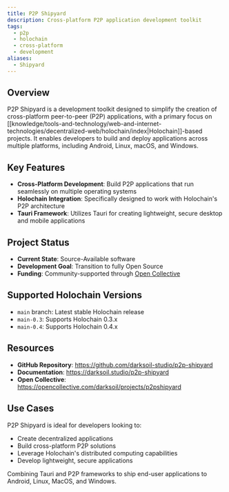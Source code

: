 ```yaml
---
title: P2P Shipyard
description: Cross-platform P2P application development toolkit
tags:
  - p2p
  - holochain
  - cross-platform
  - development
aliases:
  - Shipyard
---
```


## Overview

P2P Shipyard is a development toolkit designed to simplify the creation of cross-platform peer-to-peer (P2P) applications, with a primary focus on [[knowledge/tools-and-technology/web-and-internet-technologies/decentralized-web/holochain/index|Holochain]]-based projects. It enables developers to build and deploy applications across multiple platforms, including Android, Linux, macOS, and Windows.

## Key Features

- **Cross-Platform Development**: Build P2P applications that run seamlessly on multiple operating systems
- **Holochain Integration**: Specifically designed to work with Holochain's P2P architecture
- **Tauri Framework**: Utilizes Tauri for creating lightweight, secure desktop and mobile applications

## Project Status

- **Current State**: Source-Available software
- **Development Goal**: Transition to fully Open Source
- **Funding**: Community-supported through [Open Collective](https://opencollective.com/darksoil/projects/p2pshipyard)

## Supported Holochain Versions

- `main` branch: Latest stable Holochain release
- `main-0.3`: Supports Holochain 0.3.x
- `main-0.4`: Supports Holochain 0.4.x

## Resources

- **GitHub Repository**: <https://github.com/darksoil-studio/p2p-shipyard>
- **Documentation**: <https://darksoil.studio/p2p-shipyard>
- **Open Collective**: <https://opencollective.com/darksoil/projects/p2pshipyard>

## Use Cases

P2P Shipyard is ideal for developers looking to:

- Create decentralized applications
- Build cross-platform P2P solutions
- Leverage Holochain's distributed computing capabilities
- Develop lightweight, secure applications

Combining Tauri and P2P frameworks to ship end-user applications to Android, Linux, MacOS, and Windows.
